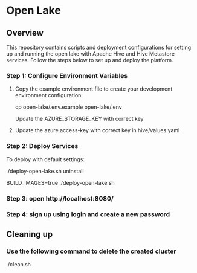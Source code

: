 # Open Lake

## Overview

This repository contains scripts and deployment configurations for setting up and running the open lake with Apache Hive and Hive Metastore services. Follow the steps below to set up and deploy the platform.


### Step 1: Configure Environment Variables

1. Copy the example environment file to create your development environment configuration:

   cp open-lake/.env.example open-lake/.env

   Update the AZURE_STORAGE_KEY with correct key


2. Update the azure.access-key with correct key in hive/values.yaml


### Step 2: Deploy Services

To deploy with default settings:

./deploy-open-lake.sh uninstall

BUILD_IMAGES=true  ./deploy-open-lake.sh

### Step 3: open http://localhost:8080/

### Step 4: sign up using login  and create a new password


## Cleaning up

### Use the following command to delete the created cluster

./clean.sh
